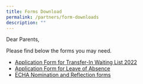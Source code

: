 ```yaml
---
title: Forms Download
permalink: /partners/form-downloads
description: ""
---
```

Dear Parents,

Please find below the forms you may need.

*   [Application Form for Transfer-In Waiting List 2022](https://form.gov.sg/#!/618a3995e5100300140f8be6)
*   [Application Form for Leave of Absence](https://form.gov.sg/60c04cc279793e001122ccfc)
*   [ECHA Nomination and Reflection forms](/files/ECHA-Nomination-and-Reflection-forms.pdf)